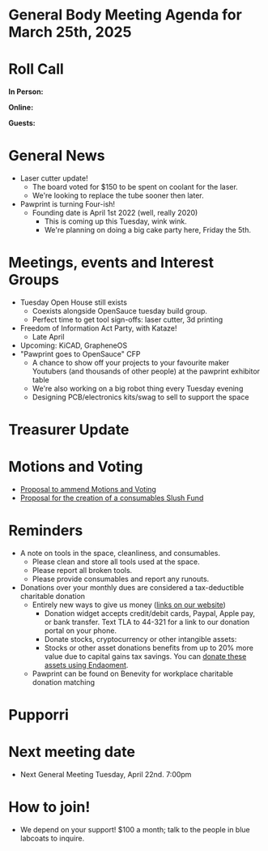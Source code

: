# General Body Meeting Agenda for March 25th, 2025
# Roll Call
**In Person:**

**Online:**


**Guests:**


# General News
- Laser cutter update! 
  - The board voted for $150 to be spent on coolant for the laser.
  - We're looking to replace the tube sooner then later.
- Pawprint is turning Four-ish! 
  - Founding date is April 1st 2022 (well, really 2020)
    - This is coming up this Tuesday, wink wink. 
    - We're planning on doing a big cake party here, Friday the 5th. 


# Meetings, events and Interest Groups
- Tuesday Open House still exists
    - Coexists alongside OpenSauce tuesday build group.
    - Perfect time to get tool sign-offs: laser cutter, 3d printing
- Freedom of Information Act Party, with Kataze!
  - Late April 
- Upcoming: KiCAD, GrapheneOS
- "Pawprint goes to OpenSauce" CFP
  - A chance to show off your projects to your favourite maker Youtubers (and thousands of other people) at the pawprint exhibitor table
  - We're also working on a big robot thing every Tuesday evening
  - Designing PCB/electronics kits/swag to sell to support the space

# Treasurer Update

# Motions and Voting
- [Proposal to ammend Motions and Voting](https://docs.google.com/document/d/1qGkVSPXA9-Ln75bmhoFJyN8q-Jd8g2vGbpcF2sBfovs/edit?tab=t.0)
- [Proposal for the creation of a consumables Slush Fund](https://docs.google.com/document/d/1SiIWxpEB7vGHUQvHnhcXa1HVLoIksbwWfl4KTl4tCzg/edit?tab=t.0#heading=h.chlsch58zpl7)


# Reminders
- A note on tools in the space, cleanliness, and consumables.
  - Please clean and store all tools used at the space.
  - Please report all broken tools.
  - Please provide consumables and report any runouts. 
- Donations over your monthly dues are considered a tax-deductible charitable donation
  - Entirely new ways to give us money ([links on our website](https://pawprintprototyping.org/pages/donate/))
    - Donation widget accepts credit/debit cards, Paypal, Apple pay, or bank transfer.  Text TLA to 44-321 for a link to our donation portal on your phone.
    - Donate stocks, cryptocurrency or other intangible assets:
    - Stocks or other asset donations benefits from up to 20% more value due to capital gains tax savings. You can [donate these assets using Endaoment](https://app.endaoment.org/orgs/84-4428024).
  - Pawprint can be found on Benevity for workplace charitable donation matching

# Pupporri 


# Next meeting date
- Next General Meeting Tuesday, April 22nd. 7:00pm

# How to join! 
- We depend on your support! $100 a month; talk to the people in blue labcoats to inquire. 
